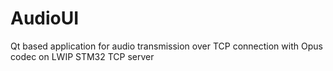 # AudioUI
Qt based application for audio transmission over TCP connection with Opus codec on LWIP STM32 TCP server
